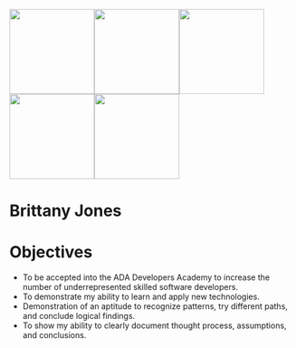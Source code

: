 [<img src="https://github.com/brittanyrjones/Resume2017/blob/master/Photos/2art.jpg" width="150" height="150"/>](https://github.com/brittanyrjones/BrittanyJones/blob/master/Resume/About%20me)[<img src="https://github.com/brittanyrjones/Resume2017/blob/master/Photos/2art.jpg" width="150" height="150"/>](https://github.com/brittanyrjones/BrittanyJones/blob/master/Resume/Education)[<img src="https://github.com/brittanyrjones/Resume2017/blob/master/Photos/2art.jpg" width="150" height="150"/>](https://github.com/brittanyrjones/BrittanyJones/blob/master/Resume/Professional%20Experience)[<img src="https://github.com/brittanyrjones/Resume2017/blob/master/Photos/2art.jpg" width="150" height="150"/>](https://github.com/brittanyrjones/BrittanyJones/blob/master/Resume/Skills%20and%20Certifications)[<img src="https://github.com/brittanyrjones/Resume2017/blob/master/Photos/2art.jpg" width="150" height="150"/>](https://github.com/brittanyrjones/BrittanyJones/blob/master/Resume/Volunteer)
# Brittany Jones
# Objectives   
* To be accepted into the ADA Developers Academy to increase the number of underrepresented skilled software developers.
* To demonstrate my ability to learn and apply new technologies.
* Demonstration of an aptitude to recognize patterns, try different paths, and conclude logical findings.
* To show my ability to clearly document thought process, assumptions, and conclusions.
